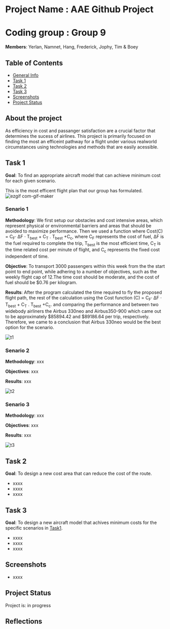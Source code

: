 
# Project Name : AAE Github Project


# Coding group : Group 9 

>
**Members**: Yerlan, Namnet, Hang, Frederick, Jophy, Tim & Boey


## Table of Contents
* [General Info](#general-information)
* [Task 1](#task-1)
* [Task 2](#task-2)
* [Task 3](#task-3)
* [Screenshots](#screenshots)
* [Project Status](#project-status)


## About the project

As efficiency in cost and passanger satisfaction are a crucial factor that determines the sucess of airlines. This project is primarily focused on finding the most an efficeint pathway for a flight under various realworld circumstances using technologies and methods that are easily acessible.

## Task 1
**Goal**: To find an appropriate aircraft model that can achieve minimum cost for each given scenario. 

This is the most efficent flight plan that our group has formulated.
![ezgif com-gif-maker](https://user-images.githubusercontent.com/116061877/200481020-214374cb-4165-434f-bcb9-399ead05fdde.gif)


### Senario 1

**Methodology**: We first setup our obstacles and cost intensive areas, which represent physical or environmental barriers and areas that should be avoided to maximize performance. Then we used a function where Cost(C) = C<sub>F</sub>· ΔF · T<sub>best</sub> + C<sub>T</sub> . T<sub>best</sub> +C<sub>c</sub>,  where C<sub>F</sub> represents the cost of fuel, ΔF is the fuel required to complete the trip,  T<sub>best</sub> is the most efficient time, C<sub>T</sub> is the time related cost per minute of flight, and C<sub>c</sub> represents the fixed cost independent of time.

**Objective**: To transport 3000 passengers within this week from the the start point to end point, while adhering to a number of objectives, such as the weekly flight cap of 12.The time cost should be moderate, and the cost of fuel should be $0.76 per kilogram.

**Results**: After the program calculated the time required to fly the proposed flight path, the rest of the calculation using the Cost function (C) = C<sub>F</sub>· ΔF · T<sub>best</sub> + C<sub>T</sub> . T<sub>best</sub> +C<sub>c</sub>.  and comparing the performance and between two widebody airliners the Airbus 330neo and Airbus350-900 which came out to be approximately $85894.42 and $89186.64 per trip, respectively. Therefore, we came to a conclusion that Airbus 330neo would be the best option for the scenario.

![t1](https://user-images.githubusercontent.com/116061877/200476914-79e418d0-d2c1-4277-a744-4918da13b3f3.jpeg)

### Senario 2

**Methodology**: xxx

**Objectives**: xxx

**Results**: xxx

![t2](https://user-images.githubusercontent.com/116061877/200477155-4c177fbb-fcfe-4c60-9b63-defcc0226928.jpeg)

### Senario 3

**Methodology**: xxx

**Objectives**: xxx

**Results**: xxx

![t3](https://user-images.githubusercontent.com/116061877/200477263-8196e13e-60e9-4c3b-8210-56d93b83a78c.jpeg)

## Task 2
**Goal**: To design a new cost area that can reduce the cost of the route.
- xxxx
- xxxx
- xxxx


## Task 3
**Goal**: To design a new aircraft model that achives minimum costs for the specific scenarios in [Task1](#task-1).
- xxxx
- xxxx
- xxxx


## Screenshots
- xxxx

## Project Status
Project is: in progress

## Reflections
